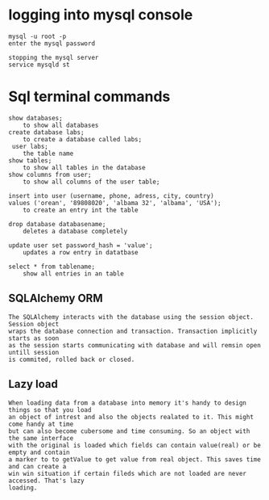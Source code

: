 # logging into mysql console
	
	mysql -u root -p
	enter the mysql password
	
	stopping the mysql server
	service mysqld st
# Sql terminal commands


	show databases;
		to show all databases
	create database labs;
		to create a database called labs;
	 user labs;
		the table name
	show tables;
		to show all tables in the database
	show columns from user;
		to show all columns of the user table;
	
	insert into user (username, phone, adress, city, country)
	values ('orean', '89808020', 'albama 32', 'albama', 'USA');
		to create an entry int the table

	drop database databasename;
		deletes a database completely

	update user set password_hash = 'value';
		updates a row entry in datatbase
	
	select * from tablename;
		show all entries in an table


## SQLAlchemy ORM
	The SQLAlchemy interacts with the database using the session object. Session object 
	wraps the database connection and transaction. Transaction implicitly starts as soon
	as the session starts communicating with database and will remsin open untill session
	is commited, rolled back or closed.

## Lazy load
	When loading data from a database into memory it's handy to design things so that you load
	an object of intrest and also the objects realated to it. This might come handy at time 
	but can also become cubersome and time consuming. So an object with the same interface 
	with the original is loaded which fields can contain value(real) or be empty and contain 
	a marker to to getValue to get value from real object. This saves time and can create a 
	win win situation if certain fileds which are not loaded are never accessed. That's lazy 
	loading.
